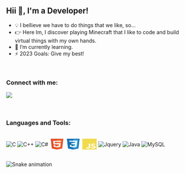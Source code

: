 ## Hii 👋, I'm a Developer!

- 💡 I bellieve we have to do things that we like, so... 
- 👉 Here Im, I discover playing Minecraft that I like to code and build virtual things with my own hands.
- 📖 I’m currently learning.
- ⚡ 2023 Goals: Give my best!

<br />

### Connect with me:

<a href="https://www.linkedin.com/in/diogovilarinhodv/" target="_blank"><img src="https://img.shields.io/badge/-LinkedIn-%230077B5?style=for-the-badge&logo=linkedin&logoColor=white" target="_blank"></a> 

<br />

### Languages and Tools:

<div style="display: inline_block"><br>
  <img align="center" alt="C" height="30" width="40" src="https://cdn.jsdelivr.net/gh/devicons/devicon/icons/c/c-original.svg" />
  <img align="center" alt="C++" height="30" width="40" src="https://cdn.jsdelivr.net/gh/devicons/devicon/icons/cplusplus/cplusplus-original.svg" />
  <img align="center" alt="C#" height="30" width="40" src="https://cdn.jsdelivr.net/gh/devicons/devicon/icons/csharp/csharp-original.svg" />
  <img align="center" alt="HTML" height="30px" width="40px" src="https://raw.githubusercontent.com/devicons/devicon/master/icons/html5/html5-original.svg">
  <img align="center" alt="CSS" height="30px" width="40px" src="https://raw.githubusercontent.com/devicons/devicon/master/icons/css3/css3-original.svg">
          
  <img align="center" alt="JS" height="30px" width="40px" src="https://raw.githubusercontent.com/devicons/devicon/master/icons/javascript/javascript-plain.svg">
  <img align="center" alt="Jquery" height="30px" width="40px" src="https://cdn.jsdelivr.net/gh/devicons/devicon/icons/jquery/jquery-original-wordmark.svg" />
  <img align="center" alt="Java" width="40px" src="https://cdn.jsdelivr.net/gh/devicons/devicon/icons/java/java-original-wordmark.svg" />
  <img align="center" alt="MySQL" width="40px" src="https://cdn.jsdelivr.net/gh/devicons/devicon/icons/mysql/mysql-original-wordmark.svg" />
</div>

<br />

<div> 
 
  ![Snake animation](https://github.com/digui13/digui13/blob/output/github-contribution-grid-snake.svg)
 
</div>


[instagram]: https://www.instagram.com/diogo.vilarinho.on/
[linkedin]: https://www.linkedin.com/in/diogo-vilarinho-on/
